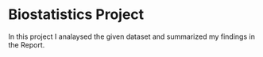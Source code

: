 # Biostatistics Project
 In this project I analaysed the given dataset and summarized my findings in the Report.
